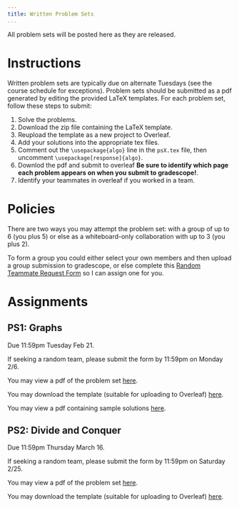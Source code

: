 ```yaml
---
title: Written Problem Sets
...
```


All problem sets will be posted here as they are released.

# Instructions

Written problem sets are typically due on alternate Tuesdays (see the course schedule for exceptions). Problem sets should be submitted as a pdf generated by editing the provided LaTeX templates. For each problem set, follow these steps to submit:
1. Solve the problems.
2. Download the zip file containing the LaTeX template.
3. Reupload the template as a new project to Overleaf.
5. Add your solutions into the appropriate tex files.
6. Comment out the `\usepackage{algo}` line in the `psX.tex` file, then uncomment `\usepackage[response]{algo}`.
7. Downlod the pdf and submit to overleaf **Be sure to identify which page each problem appears on when you submit to gradescope!**.
8. Identify your teammates in overleaf if you worked in a team.

# Policies

There are two ways you may attempt the problem set: with a group of up to 6 (you plus 5) or else as a whiteboard-only collaboration with up to 3 (you plus 2).

To form a group you could either select your own members and then upload a group submission to gradescope, or else complete this [Random Teammate Request Form](https://docs.google.com/forms/d/e/1FAIpQLScHNVL79Np4hWT1_Uwy_Uy5Pwu1r4d_mQL9cRTYjdIbmThcTg/viewform?usp=sf_link) so I can assign one for you.

# Assignments

## PS1: Graphs

Due 11:59pm Tuesday Feb 21.

If seeking a random team, please submit the form by 11:59pm on Monday 2/6.

You may view a pdf of the problem set [here](/files/ps/ps1_blank.pdf).

You may download the template (suitable for uploading to Overleaf) [here](/files/ps/ps1.zip).

You may view a pdf containing sample solutions [here](/files/ps/ps1_solutions.pdf).


## PS2: Divide and Conquer

Due 11:59pm Thursday March 16.

If seeking a random team, please submit the form by 11:59pm on Saturday 2/25.

You may view a pdf of the problem set [here](/files/ps/ps2_blank.pdf).

You may download the template (suitable for uploading to Overleaf) [here](/files/ps/ps2.zip).

